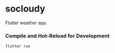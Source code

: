 # socloudy

Flutter weather app.

### Compile and Hot-Reload for Development

```sh
flutter run
```
